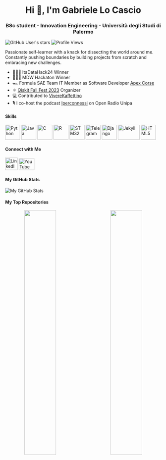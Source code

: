 <h1 align="center">Hi 👋, I'm Gabriele Lo Cascio</a></h1>
<h3 align="center">BSc student - Innovation Engineering - Università degli Studi di Palermo</h3>
<!-- <a href="https://gabro29.github.io/"> -->

![GitHub User's stars](https://img.shields.io/github/stars/Gabro29?affiliations=OWNER,COLLABORATOR&style=social) 
![Profile Views](https://komarev.com/ghpvc/?username=Gabro29)


Passionate self-learner with a knack for dissecting the world around me. Constantly pushing boundaries by building projects from scratch and embracing new challenges. 

- 👨🏻‍💻 ItaDataHack24 Winner
- 👨🏻‍💻 MDW Hackaton Winner
- 🏎 Formula SAE Team IT Member as Software Developer [Apex Corse](https://github.com/Formula-SAE/IT)
- ⚛ [Qiskit Fall Fest 2023](https://qiskitfallfest23-unipa.github.io/) Organizer
- 💻 Contributed to [VivereKaffettino](http://github.com/VivIngInf/VivereKaffettino)
- 🎙️ I co-host the podcast [Iperconnessi](https://open.spotify.com/episode/5usKggIh03yIwrXTdahqjZ?si=9c5d1ed64a5a469e) on Open Radio Unipa

#### Skills
[<img src="https://raw.githubusercontent.com/danielcranney/readme-generator/main/public/icons/skills/python-colored.svg" width="48" height="48" alt="Python">](https://www.python.org/)
[<img src="https://raw.githubusercontent.com/danielcranney/readme-generator/main/public/icons/skills/java-colored.svg" width="48" height="48" alt="Java">](https://www.java.com/)
[<img src="https://raw.githubusercontent.com/danielcranney/readme-generator/main/public/icons/skills/c-colored.svg" width="48" height="48" alt="C">](https://en.wikipedia.org/wiki/C_(programming_language))
[<img src="https://www.r-project.org/Rlogo.png" width="48" height="48" alt="R">](https://www.r-project.org/)
[<img src="https://dl.flathub.org/repo/appstream/x86_64/icons/128x128/com.st.STM32CubeIDE.png" width="48" height="48" alt="STM32">](https://www.st.com/en/development-tools/stm32cubeide.html)
[<img src="https://upload.wikimedia.org/wikipedia/commons/8/82/Telegram_logo.svg" width="48" height="48" alt="Telegram">](https://telegram.org/)
[<img src="https://raw.githubusercontent.com/danielcranney/readme-generator/main/public/icons/skills/django-colored.svg" width="48" height="48" alt="Django">](https://www.djangoproject.com/)
[<img src="https://jekyllrb.com/img/logo-2x.png" width="70" height="48" alt="Jekyll">](https://jekyllrb.com/)
[<img src="https://raw.githubusercontent.com/danielcranney/readme-generator/main/public/icons/skills/html5-colored.svg" width="48" height="48" alt="HTML5">](https://developer.mozilla.org/en-US/docs/Web/HTML)





#### Connect with Me
[<img src="https://upload.wikimedia.org/wikipedia/commons/c/ca/LinkedIn_logo_initials.png" width="40" height="40" alt="LinkedIn">](https://www.linkedin.com/feed/?nis=true&lipi=urn%3Ali%3Apage%3Ad_flagship3_profile_view_base%3Bsx39VwReRGOL6iye2JyGbA%3D%3D)
[<img src="https://upload.wikimedia.org/wikipedia/commons/thumb/4/42/YouTube_icon_%282013-2017%29.png/240px-YouTube_icon_%282013-2017%29.png" width="50" height="38" alt="YouTube">](https://www.youtube.com/channel/UCkGvbGqYzDi3lfgtbQ_pngg)


#### My GitHub Stats
![My GitHub Stats](https://github-readme-stats.vercel.app/api?username=Gabro29&show_icons=true)

#### My Top Repositories<div width="100%" align="center">
<p align="center">
  <a href="https://github.com/Gabro29/Biliard_Torus">
    <img align="left" width="45%" src="https://github-readme-stats.vercel.app/api/pin/?username=Gabro29&repo=Biliard_Torus&title_color=0891b2&text_color=ffffff&icon_color=0891b2&bg_color=1c1917&hide_border=true&locale=en" />
  </a>
  <a href="https://github.com/Gabro29/Rubik">
    <img align="right" width="45%" src="https://github-readme-stats.vercel.app/api/pin/?username=Gabro29&repo=Rubik&title_color=0891b2&text_color=ffffff&icon_color=0891b2&bg_color=1c1917&hide_border=true&locale=en" />
  </a>
</p>

<br /><br /><br /><br /><br /><br /><br />



